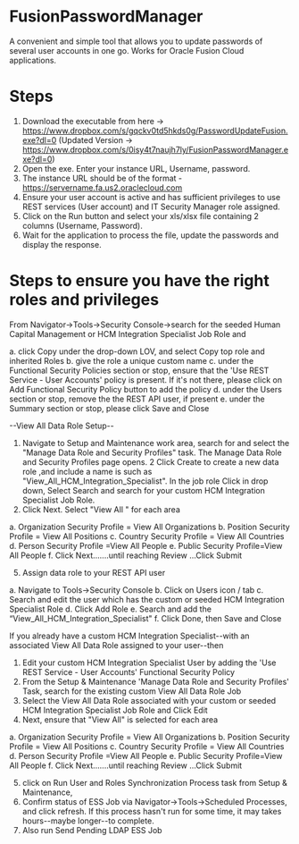 # FusionPasswordManager
A convenient and simple tool that allows you to update passwords of several user accounts in one go. Works for Oracle Fusion Cloud applications.

# Steps

1.  Download the executable from here -> https://www.dropbox.com/s/gqckv0td5hkds0g/PasswordUpdateFusion.exe?dl=0  (Updated Version -> https://www.dropbox.com/s/0isy4t7naujh7ly/FusionPasswordManager.exe?dl=0)
2.  Open the exe. Enter your instance URL, Username, password.
3.  The instance URL should be of the format - https://servername.fa.us2.oraclecloud.com
4.  Ensure your user account is active and has sufficient privileges to use REST services (User account) and IT Security Manager role assigned.
4.  Click on the Run button and select your xls/xlsx file containing 2 columns (Username, Password).
5.  Wait for the application to process the file, update the passwords and display the response.



# Steps to ensure you have the right roles and privileges

From Navigator->Tools->Security Console->search for the seeded Human Capital Management or HCM Integration Specialist Job Role and

a. click Copy under the drop-down LOV, and select Copy top role and inherited Roles
b. give the role a unique custom name
c. under the Functional Security Policies section or stop, ensure that the 'Use REST Service - User Accounts' policy is present. If it's not there, please click on Add Functional Security Policy button to add the policy
d. under the Users section or stop, remove the the REST API user, if present
e. under the Summary section or stop, please click Save and Close

--View All Data Role Setup--

1. Navigate to Setup and Maintenance work area, search for and select the "Manage Data Role and Security Profiles" task. The Manage Data Role and Security Profiles page opens.
2 Click Create to create a new data role ,and include a name is such as "View_All_HCM_Integration_Specialist". In the job role Click in drop down, Select Search and search for your custom HCM Integration Specialist Job Role.
4. Click Next. Select "View All " for each area

a. Organization Security Profile = View All Organizations
b. Position Security Profile = View All Positions
c. Country Security Profile = View All Countries
d. Person Security Profile =View All People
e. Public Security Profile=View All People
f. Click Next.......until reaching Review ...Click Submit

5. Assign data role to your REST API user

a. Navigate to Tools->Security Console
b. Click on Users icon / tab
c. Search and edit the user which has the custom or seeded HCM Integration Specialist Role
d. Click Add Role
e. Search and add the “View_All_HCM_Integration_Specialist"
f. Click Done, then Save and Close

If you already have a custom HCM Integration Specialist--with an associated View All Data Role assigned to your user--then

1. Edit your custom HCM Integration Specialist User by adding the 'Use REST Service - User Accounts' Functional Security Policy
2. From the Setup & Maintenance 'Manage Data Role and Security Profiles' Task, search for the existing custom View All Data Role Job
3. Select the View All Data Role associated with your custom or seeded HCM Integration Specialist Job Role and Click Edit
4. Next, ensure that "View All" is selected for each area

a. Organization Security Profile = View All Organizations
b. Position Security Profile = View All Positions
c. Country Security Profile = View All Countries
d. Person Security Profile =View All People
e. Public Security Profile=View All People
f. Click Next.......until reaching Review ...Click Submit

5. click on Run User and Roles Synchronization Process task from Setup & Maintenance,
6. Confirm status of ESS Job via Navigator->Tools->Scheduled Processes, and click refresh. If this process hasn't run for some time, it may takes hours--maybe longer--to complete.
7. Also run Send Pending LDAP ESS Job
